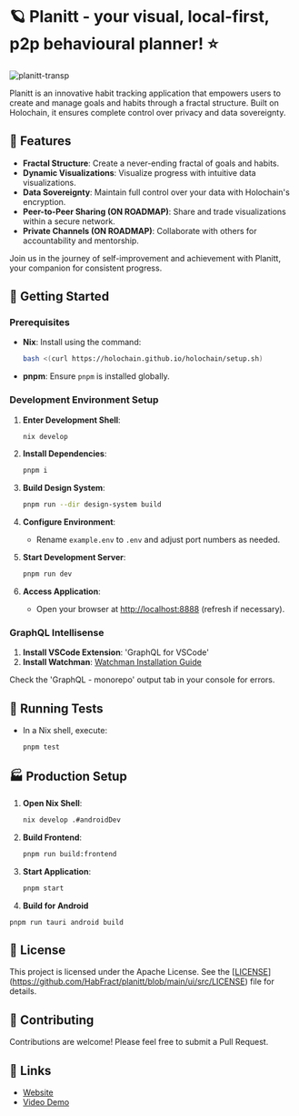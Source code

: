 # 🪐 Planitt - your visual, local-first, p2p behavioural planner! ⭐

![planitt-transp](https://github.com/user-attachments/assets/c1807428-6743-4986-9e36-e8dafe4e090c)

Planitt is an innovative habit tracking application that empowers users to create and manage goals and habits through a fractal structure. Built on Holochain, it ensures complete control over privacy and data sovereignty.

## 🌟 Features
- **Fractal Structure**: Create a never-ending fractal of goals and habits.
- **Dynamic Visualizations**: Visualize progress with intuitive data visualizations.
- **Data Sovereignty**: Maintain full control over your data with Holochain's encryption.
- **Peer-to-Peer Sharing (ON ROADMAP)**: Share and trade visualizations within a secure network.
- **Private Channels (ON ROADMAP)**: Collaborate with others for accountability and mentorship.

Join us in the journey of self-improvement and achievement with Planitt, your companion for consistent progress.

## 🚀 Getting Started

### Prerequisites

- **Nix**: Install using the command:
  ```bash
  bash <(curl https://holochain.github.io/holochain/setup.sh)
  ```
- **pnpm**: Ensure `pnpm` is installed globally.

### Development Environment Setup

1. **Enter Development Shell**:
   ```bash
   nix develop
   ```

2. **Install Dependencies**:
   ```bash
   pnpm i
   ```

3. **Build Design System**:
   ```bash
   pnpm run --dir design-system build
   ```

4. **Configure Environment**:
   - Rename `example.env` to `.env` and adjust port numbers as needed.

5. **Start Development Server**:
   ```bash
   pnpm run dev
   ```

6. **Access Application**:
   - Open your browser at [http://localhost:8888](http://localhost:8888) (refresh if necessary).

### GraphQL Intellisense

1. **Install VSCode Extension**: 'GraphQL for VSCode'
2. **Install Watchman**: [Watchman Installation Guide](https://facebook.github.io/watchman/docs/install)

Check the 'GraphQL - monorepo' output tab in your console for errors.

## 🧪 Running Tests

- In a Nix shell, execute:
  ```bash
  pnpm test
  ```

## 🏭 Production Setup

1. **Open Nix Shell**:
   ```bash
   nix develop .#androidDev
   ```

2. **Build Frontend**:
   ```bash
   pnpm run build:frontend
   ```

3. **Start Application**:
   ```bash
   pnpm start
   ```

4. **Build for Android**
  ``` 
  pnpm run tauri android build
  ```

## 📄 License

This project is licensed under the Apache License. See the [[LICENSE](LICENSE)](https://github.com/HabFract/planitt/blob/main/ui/src/LICENSE) file for details.

## 🤝 Contributing

Contributions are welcome! Please feel free to submit a Pull Request.

## 🔗 Links

- [Website](https://planitt.io)
- [Video Demo](https://streamable.com/pu04hz?src=player-page-share)
